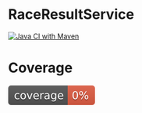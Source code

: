 # RaceResultService
[![Java CI with Maven](https://github.com/s18552/RaceResultService/actions/workflows/maven.yml/badge.svg)](https://github.com/s18552/RaceResultService/actions/workflows/maven.yml)

# Coverage
[![Coverage](.github/badges/jacoco.svg)](https://github.com/s18552/RaceResultService/actions/workflows/build.yml)
